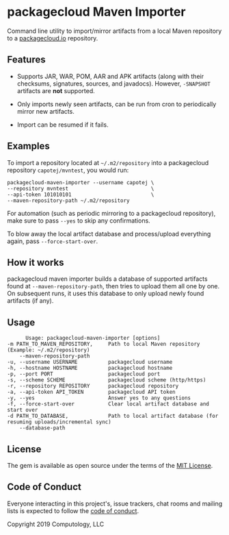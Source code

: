 # packagecloud Maven Importer

Command line utility to import/mirror artifacts from a local Maven repository to a [packagecloud.io](https://packagecloud.io/l/maven-repository) repository.

## Features

  * Supports JAR, WAR, POM, AAR and APK artifacts (along with their checksums, signatures, sources, and javadocs). However, `-SNAPSHOT` artifacts are __not__ supported.

  * Only imports newly seen artifacts, can be run from cron to periodically mirror new artifacts.

  * Import can be resumed if it fails.


## Examples

To import a repository located at `~/.m2/repository` into a packagecloud repository `capotej/mvntest`, you would run:

    packagecloud-maven-importer --username capotej \
    --repository mvntest                           \
    --api-token 101010101                          \
    --maven-repository-path ~/.m2/repository

For automation (such as periodic mirroring to a packagecloud repository), make sure to pass `--yes` to skip any confirmations.

To blow away the local artifact database and process/upload everything again, pass ```--force-start-over```.

## How it works

packagecloud maven importer builds a database of supported artifacts found at `--maven-repository-path`, then tries to upload them all one by one. On subsequent runs, it uses this database to only upload newly found artifacts (if any).


## Usage

          Usage: packagecloud-maven-importer [options]                                                                      
    -m PATH_TO_MAVEN_REPOSITORY,     Path to local Maven repository (Example: ~/.m2/repository)
        --maven-repository-path
    -u, --username USERNAME          packagecloud username
    -h, --hostname HOSTNAME          packagecloud hostname
    -p, --port PORT                  packagecloud port
    -s, --scheme SCHEME              packagecloud scheme (http/https)
    -r, --repository REPOSITORY      packagecloud repository
    -a, --api-token API_TOKEN        packagecloud API token
    -y, --yes                        Answer yes to any questions
    -f, --force-start-over           Clear local artifact database and start over
    -d PATH_TO_DATABASE,             Path to local artifact database (for resuming uploads/incremental sync)
        --database-path

## License

The gem is available as open source under the terms of the [MIT License](https://opensource.org/licenses/MIT).

## Code of Conduct

Everyone interacting in this project's, issue trackers, chat rooms and mailing lists is expected to follow the [code of conduct](https://github.com/[USERNAME]/packagecloud-maven-importer/blob/master/CODE_OF_CONDUCT.md).

Copyright 2019 Computology, LLC
